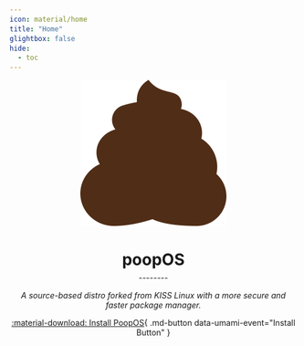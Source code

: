 ```yaml
---
icon: material/home
title: "Home"
glightbox: false
hide:
  - toc
---
```


<style>
  #logo {
    margin-bottom: 0;
  }
</style>


<div align="center" markdown>
<img src="assets/poopos.svg" id="logo" width="256" />
<h1 style="margin-bottom: 0.2em;">poopOS</h1>
--------

*A source-based distro forked from KISS Linux with a more secure and faster package manager.*

[:material-download: Install PoopOS](install/README.md){ .md-button data-umami-event="Install Button" }
